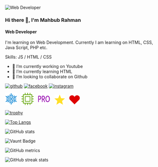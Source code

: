 ![Web Developer](https://scontent.fcgp28-1.fna.fbcdn.net/v/t39.30808-6/384741817_3591171264436152_8410610617996828507_n.jpg?_nc_cat=100&ccb=1-7&_nc_sid=a5f93a&_nc_eui2=AeG6A1WVCxmcwcL1JyIaxOntj1skBUbEnPKPWyQFRsSc8scXOZ0-gygTLpZBxUhrnCtMhPfoLZlA2QWF7lbEyH9_&_nc_ohc=Zig_0t3eO6sQ7kNvgEmqO6h&_nc_ht=scontent.fcgp28-1.fna&oh=00_AYABLfeETXeMm8oHda5NXlIfbuTxSnwgqOcrYLxzENy7DA&oe=66FF26AD)

### Hi there 👋, I'm Mahbub Rahman
#### Web Developer

I'm learning on Web Development. Currently I am learning on HTML, CSS, Java Script, PHP etc. 

Skills: JS / HTML / CSS

- 🔭 I’m currently working on Youtube 
- 🌱 I’m currently learning HTML 
- 👯 I’m looking to collaborate on Github 


[<img src='https://cdn.jsdelivr.net/npm/simple-icons@3.0.1/icons/github.svg' alt='github' height='40'>](https://github.com/mahbubcharlie)  [<img src='https://cdn.jsdelivr.net/npm/simple-icons@3.0.1/icons/facebook.svg' alt='facebook' height='40'>](https://www.facebook.com/https://www.facebook.com/profile.php?id=100006299402867)  [<img src='https://cdn.jsdelivr.net/npm/simple-icons@3.0.1/icons/instagram.svg' alt='instagram' height='40'>](https://www.instagram.com/https://www.instagram.com/parvejmahbub_04//)  

<a href='https://archiveprogram.github.com/'><img src='https://raw.githubusercontent.com/acervenky/animated-github-badges/master/assets/acbadge.gif' width='40' height='40'></a> <a href='https://docs.github.com/en/developers'><img src='https://raw.githubusercontent.com/acervenky/animated-github-badges/master/assets/devbadge.gif' width='40' height='40'></a> <a href='https://github.com/pricing'><img src='https://raw.githubusercontent.com/acervenky/animated-github-badges/master/assets/pro.gif' width='40' height='40'></a> <a href='https://stars.github.com/'><img src='https://raw.githubusercontent.com/acervenky/animated-github-badges/master/assets/starbadge.gif' width='35' height='35'></a> <a href='https://docs.github.com/en/github/supporting-the-open-source-community-with-github-sponsors'><img src='https://raw.githubusercontent.com/acervenky/animated-github-badges/master/assets/sponsorbadge.gif' width='35' height='35'></a> 

[![trophy](https://github-profile-trophy.vercel.app/?username=mahbubcharlie)](https://github.com/ryo-ma/github-profile-trophy)

[![Top Langs](https://github-readme-stats.vercel.app/api/top-langs/?username=mahbubcharlie)](https://github.com/anuraghazra/github-readme-stats)

![GitHub stats](https://github-readme-stats.vercel.app/api?username=mahbubcharlie&show_icons=true&count_private=true)  

![Vaunt Badge](https://api.vaunt.dev/v1/github/entities/mahbubcharlie/contributions?format=svg&private=true)  

![GitHub metrics](https://metrics.lecoq.io/mahbubcharlie)  

![GitHub streak stats](https://streak-stats.demolab.com/?user=mahbubcharlie)  


